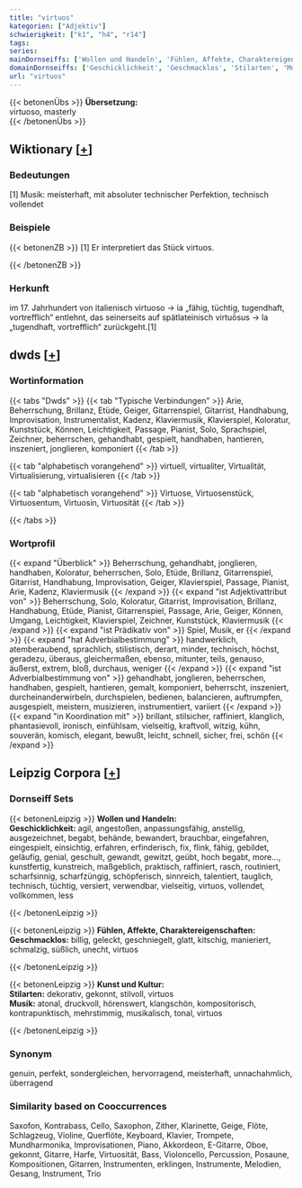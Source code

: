 ```yaml
---
title: "virtuos"
kategorien: ["Adjektiv"]
schwierigkeit: ["k1", "h4", "r14"]
tags:
series:
mainDornseiffs: ['Wollen und Handeln', 'Fühlen, Affekte, Charaktereigenschaften', 'Kunst und Kultur']
domainDornseiffs: ['Geschicklichkeit', 'Geschmacklos', 'Stilarten', 'Musik']
url: "virtuos"
---
```


{{< betonenÜbs >}}
**Übersetzung:**  
virtuoso, masterly  
{{< /betonenÜbs >}}

## Wiktionary [[+](https://de.wiktionary.org/wiki/virtuos)]

### Bedeutungen
[1] Musik: meisterhaft, mit absoluter technischer Perfektion, technisch vollendet  

### Beispiele
{{< betonenZB >}}
[1] Er interpretiert das Stück virtuos.  

{{< /betonenZB >}}
### Herkunft
im 17. Jahrhundert von italienisch virtuoso → ia „fähig, tüchtig, tugendhaft, vortrefflich“ entlehnt, das seinerseits auf spätlateinisch virtuōsus → la „tugendhaft, vortrefflich“ zurückgeht.[1]  



## dwds [[+](https://www.dwds.de/wb/virtuos)]

### Wortinformation
{{< tabs "Dwds" >}}
{{< tab "Typische Verbindungen" >}}
Arie, Beherrschung, Brillanz, Etüde, Geiger, Gitarrenspiel, Gitarrist, Handhabung, Improvisation, Instrumentalist, Kadenz, Klaviermusik, Klavierspiel, Koloratur, Kunststück, Können, Leichtigkeit, Passage, Pianist, Solo, Sprachspiel, Zeichner, beherrschen, gehandhabt, gespielt, handhaben, hantieren, inszeniert, jonglieren, komponiert
{{< /tab >}}

{{< tab "alphabetisch vorangehend" >}}
virtuell, virtualiter, Virtualität, Virtualisierung, virtualisieren
{{< /tab >}}

{{< tab "alphabetisch vorangehend" >}}
Virtuose, Virtuosenstück, Virtuosentum, Virtuosin, Virtuosität
{{< /tab >}}

{{< /tabs >}}

### Wortprofil
{{< expand "Überblick" >}} Beherrschung, gehandhabt, jonglieren, handhaben, Koloratur, beherrschen, Solo, Etüde, Brillanz, Gitarrenspiel, Gitarrist, Handhabung, Improvisation, Geiger, Klavierspiel, Passage, Pianist, Arie, Kadenz, Klaviermusik {{< /expand >}}
{{< expand "ist Adjektivattribut von" >}} Beherrschung, Solo, Koloratur, Gitarrist, Improvisation, Brillanz, Handhabung, Etüde, Pianist, Gitarrenspiel, Passage, Arie, Geiger, Können, Umgang, Leichtigkeit, Klavierspiel, Zeichner, Kunststück, Klaviermusik {{< /expand >}}
{{< expand "ist Prädikativ von" >}} Spiel, Musik, er {{< /expand >}}
{{< expand "hat Adverbialbestimmung" >}} handwerklich, atemberaubend, sprachlich, stilistisch, derart, minder, technisch, höchst, geradezu, überaus, gleichermaßen, ebenso, mitunter, teils, genauso, äußerst, extrem, bloß, durchaus, weniger {{< /expand >}}
{{< expand "ist Adverbialbestimmung von" >}} gehandhabt, jonglieren, beherrschen, handhaben, gespielt, hantieren, gemalt, komponiert, beherrscht, inszeniert, durcheinanderwirbeln, durchspielen, bedienen, balancieren, auftrumpfen, ausgespielt, meistern, musizieren, instrumentiert, variiert {{< /expand >}}
{{< expand "in Koordination mit" >}} brillant, stilsicher, raffiniert, klanglich, phantasievoll, ironisch, einfühlsam, vielseitig, kraftvoll, witzig, kühn, souverän, komisch, elegant, bewußt, leicht, schnell, sicher, frei, schön {{< /expand >}}

## Leipzig Corpora [[+](https://corpora.uni-leipzig.de/en/res?word=virtuos&corpusId=deu_newscrawl-public_2018)]

### Dornseiff Sets
{{< betonenLeipzig >}}
**Wollen und Handeln:**  
**Geschicklichkeit:** agil, angestoßen, anpassungsfähig, anstellig, ausgezeichnet, begabt, behände, bewandert, brauchbar, eingefahren, eingespielt, einsichtig, erfahren, erfinderisch, fix, flink, fähig, gebildet, geläufig, genial, geschult, gewandt, gewitzt, geübt, hoch begabt, more..., kunstfertig, kunstreich, maßgeblich, praktisch, raffiniert, rasch, routiniert, scharfsinnig, scharfzüngig, schöpferisch, sinnreich, talentiert, tauglich, technisch, tüchtig, versiert, verwendbar, vielseitig, virtuos, vollendet, vollkommen, less  

{{< /betonenLeipzig >}}


{{< betonenLeipzig >}}
**Fühlen, Affekte, Charaktereigenschaften:**  
**Geschmacklos:** billig, geleckt, geschniegelt, glatt, kitschig, manieriert, schmalzig, süßlich, unecht, virtuos  

{{< /betonenLeipzig >}}


{{< betonenLeipzig >}}
**Kunst und Kultur:**  
**Stilarten:** dekorativ, gekonnt, stilvoll, virtuos  
**Musik:** atonal, druckvoll, hörenswert, klangschön, kompositorisch, kontrapunktisch, mehrstimmig, musikalisch, tonal, virtuos  

{{< /betonenLeipzig >}}

### Synonym
genuin, perfekt, sondergleichen, hervorragend, meisterhaft, unnachahmlich, überragend


### Similarity based on Cooccurrences
Saxofon, Kontrabass, Cello, Saxophon, Zither, Klarinette, Geige, Flöte, Schlagzeug, Violine, Querflöte, Keyboard, Klavier, Trompete, Mundharmonika, Improvisationen, Piano, Akkordeon, E-Gitarre, Oboe, gekonnt, Gitarre, Harfe, Virtuosität, Bass, Violoncello, Percussion, Posaune, Kompositionen, Gitarren, Instrumenten, erklingen, Instrumente, Melodien, Gesang, Instrument, Trio


